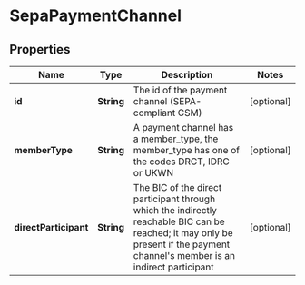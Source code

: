 
# SepaPaymentChannel

## Properties
Name | Type | Description | Notes
------------ | ------------- | ------------- | -------------
**id** | **String** | The id of the payment channel (SEPA-compliant CSM) |  [optional]
**memberType** | **String** | A payment channel has a member_type, the member_type has one of the codes DRCT, IDRC or UKWN |  [optional]
**directParticipant** | **String** | The BIC of the direct participant through which the indirectly reachable BIC can be reached; it may only be present if the payment channel&#39;s member is an indirect participant |  [optional]



